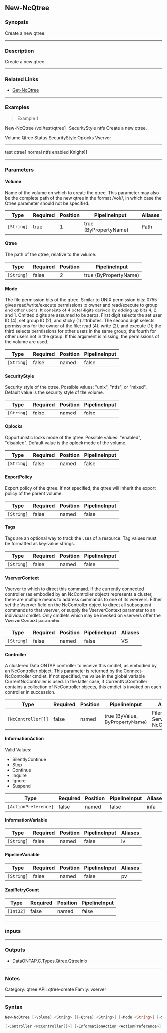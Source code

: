 New-NcQtree
-----------

### Synopsis
Create a new qtree.

---

### Description

Create a new qtree.

---

### Related Links
* [Get-NcQtree](Get-NcQtree)

---

### Examples
> Example 1

New-NcQtree /vol/test/qtree1 -SecurityStyle ntfs
Create a new qtree.

Volume Qtree  Status SecurityStyle Oplocks Vserver
------ -----  ------ ------------- ------- -------
test   qtree1 normal ntfs          enabled Knight01

---

### Parameters
#### **Volume**
Name of the volume on which to create the qtree.  This parameter may also be the complete path of the new qtree in the format /vol/<volume>/<qtree>, in which case the Qtree parameter should not be specified.

|Type      |Required|Position|PipelineInput        |Aliases|
|----------|--------|--------|---------------------|-------|
|`[String]`|true    |1       |true (ByPropertyName)|Path   |

#### **Qtree**
The path of the qtree, relative to the volume.

|Type      |Required|Position|PipelineInput        |
|----------|--------|--------|---------------------|
|`[String]`|false   |2       |true (ByPropertyName)|

#### **Mode**
The file permission bits of the qtree.  Similar to UNIX permission bits: 0755 gives read/write/execute permissions to owner and read/execute to group and other users.  It consists of 4 octal digits derived by adding up bits 4, 2, and 1.  Omitted digits are assumed to be zeros.  First digit selects the set user ID (4), set group ID (2), and sticky (1) attributes.  The second digit selects permissions for the owner of the file: read (4), write (2), and execute (1); the third selects permissions for other users in the same group; the fourth for other users not in the group.  If this argument is missing, the permissions of the volume are used.

|Type      |Required|Position|PipelineInput|
|----------|--------|--------|-------------|
|`[String]`|false   |named   |false        |

#### **SecurityStyle**
Security style of the qtree.  Possible values: "unix", "ntfs", or "mixed".  Default value is the security style of the volume.

|Type      |Required|Position|PipelineInput|
|----------|--------|--------|-------------|
|`[String]`|false   |named   |false        |

#### **Oplocks**
Opportunistic locks mode of the qtree.  Possible values: "enabled", "disabled".  Default value is the oplock mode of the volume.

|Type      |Required|Position|PipelineInput|
|----------|--------|--------|-------------|
|`[String]`|false   |named   |false        |

#### **ExportPolicy**
Export policy of the qtree.
If not specified, the qtree will inherit the export policy of the parent volume.

|Type      |Required|Position|PipelineInput|
|----------|--------|--------|-------------|
|`[String]`|false   |named   |false        |

#### **Tags**
Tags are an optional way to track the uses of a resource. 
        Tag values must be formatted as key:value strings.

|Type      |Required|Position|PipelineInput|
|----------|--------|--------|-------------|
|`[String]`|false   |named   |false        |

#### **VserverContext**
Vserver to which to direct this command.  If the currently connected controller (as embodied by an NcController object) represents a cluster, there are multiple means to address commands to one of its vservers.  Either set the Vserver field on the NcController object to direct all subsequent commands to that vserver, or supply the VserverContext parameter to an individual cmdlet.  Only cmdlets which may be invoked on vservers offer the VserverContext parameter.

|Type      |Required|Position|PipelineInput|Aliases|
|----------|--------|--------|-------------|-------|
|`[String]`|false   |named   |false        |VS     |

#### **Controller**
A clustered Data ONTAP controller to receive this cmdlet, as embodied by an NcController object.  This parameter is returned by the Connect-NcController cmdlet.  If not specified, the value in the global variable CurrentNcController is used.  In the latter case, if CurrentNcController contains a collection of NcController objects, this cmdlet is invoked on each controller in succession.

|Type              |Required|Position|PipelineInput                 |Aliases                          |
|------------------|--------|--------|------------------------------|---------------------------------|
|`[NcController[]]`|false   |named   |true (ByValue, ByPropertyName)|Filer<br/>Server<br/>NcController|

#### **InformationAction**

Valid Values:

* SilentlyContinue
* Stop
* Continue
* Inquire
* Ignore
* Suspend

|Type                |Required|Position|PipelineInput|Aliases|
|--------------------|--------|--------|-------------|-------|
|`[ActionPreference]`|false   |named   |false        |infa   |

#### **InformationVariable**

|Type      |Required|Position|PipelineInput|Aliases|
|----------|--------|--------|-------------|-------|
|`[String]`|false   |named   |false        |iv     |

#### **PipelineVariable**

|Type      |Required|Position|PipelineInput|Aliases|
|----------|--------|--------|-------------|-------|
|`[String]`|false   |named   |false        |pv     |

#### **ZapiRetryCount**

|Type     |Required|Position|PipelineInput|
|---------|--------|--------|-------------|
|`[Int32]`|false   |named   |false        |

---

### Inputs

---

### Outputs
* DataONTAP.C.Types.Qtree.QtreeInfo

---

### Notes
Category: qtree
API: qtree-create
Family: vserver

---

### Syntax
```PowerShell
New-NcQtree [-Volume] <String> [[-Qtree] <String>] [-Mode <String>] [-SecurityStyle <String>] [-Oplocks <String>] [-Tags <String[]>] [-ExportPolicy <String>] [-VserverContext <String>] 
```
```PowerShell
[-Controller <NcController[]>] [-InformationAction <ActionPreference>] [-InformationVariable <String>] [-PipelineVariable <String>] [-ZapiRetryCount <Int32>] [<CommonParameters>]
```
